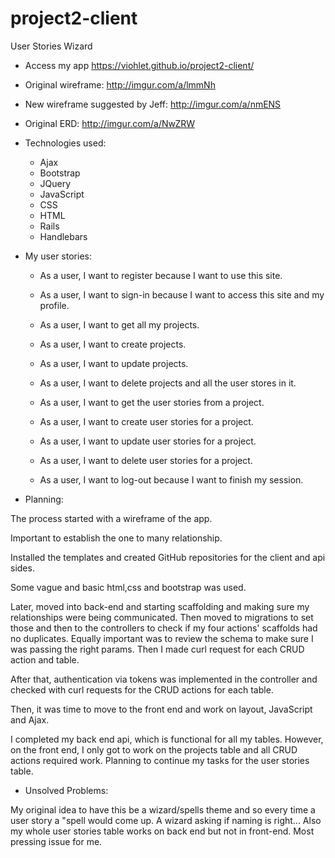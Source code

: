 # project2-client

User Stories Wizard

- Access my app https://viohlet.github.io/project2-client/

- Original wireframe: http://imgur.com/a/lmmNh

- New wireframe suggested by Jeff: http://imgur.com/a/nmENS

- Original ERD: http://imgur.com/a/NwZRW

- Technologies used:

    - Ajax
    - Bootstrap
    - JQuery
    - JavaScript
    - CSS
    - HTML
    - Rails
    - Handlebars

- My user stories:

    - As a user, I want to register because I want to use this site.
    - As a user, I want to sign-in because I want to access this site and my profile.
    - As a user, I want to get all my projects.
    - As a user, I want to create projects.
    - As a user, I want to update projects.
    - As a user, I want to delete projects and all the user stores in it.
    - As a user, I want to get the user stories from a project.
    - As a user, I want to create user stories for a project.
    - As a user, I want to update user stories for a project.


    - As a user, I want to delete user stories for a project.

    - As a user, I want to log-out because I want to finish my session.

- Planning:

The process started with a wireframe of the app.

Important to establish the one to many relationship.

Installed the templates and created GitHub repositories for the client and api sides.

Some vague and basic html,css and bootstrap was used.

Later, moved into back-end and starting scaffolding and making sure my relationships were being communicated. Then moved to migrations to set those and then to the controllers to check if my four actions' scaffolds had no duplicates. Equally important was to review the schema to make sure I was passing the right params. Then I made curl request for each CRUD action and table.

After that, authentication via tokens was implemented in the controller and checked with curl requests for the CRUD actions for each table.

Then, it was time to move to the front end and work on layout, JavaScript and Ajax.

I completed my back end api, which is functional for all my tables. However, on the front end, I only got to work on the projects table and all CRUD actions required work. Planning to continue my tasks for the user stories table.

- Unsolved Problems:

My original idea to have this be a wizard/spells theme and so every time a user story a "spell would come up. A wizard asking if naming is right... Also my whole user stories table works on back end but not in front-end. Most pressing issue for me.
